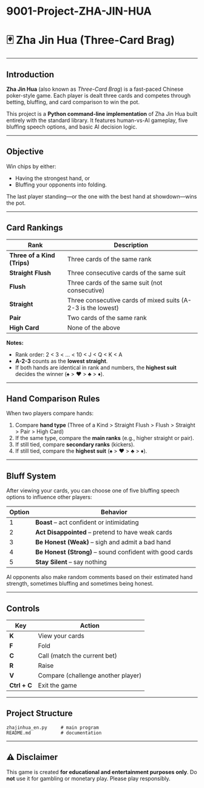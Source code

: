 # 9001-Project-ZHA-JIN-HUA

# 🃏 Zha Jin Hua (Three-Card Brag) 

---

##  Introduction

**Zha Jin Hua** (also known as *Three-Card Brag*) is a fast-paced Chinese poker-style game.
Each player is dealt three cards and competes through betting, bluffing, and card comparison to win the pot.

This project is a **Python command-line implementation** of Zha Jin Hua built entirely with the standard library.
It features human-vs-AI gameplay, five bluffing speech options, and basic AI decision logic.

---

##  Objective

Win chips by either:

* Having the strongest hand, or
* Bluffing your opponents into folding.

The last player standing—or the one with the best hand at showdown—wins the pot.

---

##  Card Rankings

| Rank                        | Description                                                  |
| --------------------------- | ------------------------------------------------------------ |
| **Three of a Kind (Trips)** | Three cards of the same rank                                 |
| **Straight Flush**          | Three consecutive cards of the same suit                     |
| **Flush**                   | Three cards of the same suit (not consecutive)               |
| **Straight**                | Three consecutive cards of mixed suits (A-2-3 is the lowest) |
| **Pair**                    | Two cards of the same rank                                   |
| **High Card**               | None of the above                                            |

**Notes:**

* Rank order: 2 < 3 < … < 10 < J < Q < K < A
* **A-2-3** counts as the **lowest straight**.
* If both hands are identical in rank and numbers, the **highest suit** decides the winner (♠ > ♥ > ♣ > ♦).

---

##  Hand Comparison Rules

When two players compare hands:

1. Compare **hand type**
   (Three of a Kind > Straight Flush > Flush > Straight > Pair > High Card)
2. If the same type, compare the **main ranks** (e.g., higher straight or pair).
3. If still tied, compare **secondary ranks** (kickers).
4. If still tied, compare the **highest suit** (♠ > ♥ > ♣ > ♦).

---

##  Bluff System

After viewing your cards, you can choose one of five bluffing speech options to influence other players:

| Option | Behavior                                                 |
| ------ | -------------------------------------------------------- |
| 1      | **Boast** – act confident or intimidating                |
| 2      | **Act Disappointed** – pretend to have weak cards        |
| 3      | **Be Honest (Weak)** – sigh and admit a bad hand         |
| 4      | **Be Honest (Strong)** – sound confident with good cards |
| 5      | **Stay Silent** – say nothing                            |

AI opponents also make random comments based on their estimated hand strength, sometimes bluffing and sometimes being honest.

---

##  Controls

| Key          | Action                             |
| ------------ | ---------------------------------- |
| **K**        | View your cards                    |
| **F**        | Fold                               |
| **C**        | Call (match the current bet)       |
| **R**        | Raise                              |
| **V**        | Compare (challenge another player) |
| **Ctrl + C** | Exit the game                      |

---

##  Project Structure

```
zhajinhua_en.py     # main program
README.md           # documentation
```

---

## ⚠️ Disclaimer

This game is created **for educational and entertainment purposes only**.
Do **not** use it for gambling or monetary play.
Please play responsibly.


